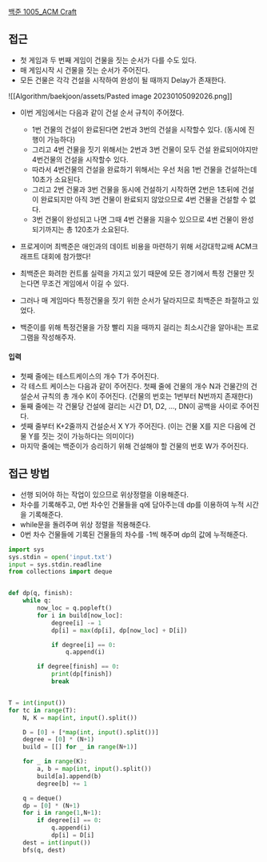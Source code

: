 [백준 1005_ACM Craft](https://www.acmicpc.net/problem/1005)

## 접근

- 첫 게임과 두 번째 게임이 건물을 짓는 순서가 다를 수도 있다.
- 매 게임시작 시 건물을 짓는 순서가 주어진다.
- 모든 건물은 각각 건설을 시작하여 완성이 될 때까지 Delay가 존재한다.

![[Algorithm/baekjoon/assets/Pasted image 20230105092026.png]]

- 이번 게임에서는 다음과 같이 건설 순서 규칙이 주어졌다.

  - 1번 건물의 건설이 완료된다면 2번과 3번의 건설을 시작할수 있다. (동시에 진행이 가능하다)
  - 그리고 4번 건물을 짓기 위해서는 2번과 3번 건물이 모두 건설 완료되어야지만 4번건물의 건설을 시작할수 있다.
  - 따라서 4번건물의 건설을 완료하기 위해서는 우선 처음 1번 건물을 건설하는데 10초가 소요된다.
  - 그리고 2번 건물과 3번 건물을 동시에 건설하기 시작하면 2번은 1초뒤에 건설이 완료되지만 아직 3번 건물이 완료되지 않았으므로 4번 건물을 건설할 수 없다.
  - 3번 건물이 완성되고 나면 그때 4번 건물을 지을수 있으므로 4번 건물이 완성되기까지는 총 120초가 소요된다.

- 프로게이머 최백준은 애인과의 데이트 비용을 마련하기 위해 서강대학교배 ACM크래프트 대회에 참가했다!
- 최백준은 화려한 컨트롤 실력을 가지고 있기 때문에 모든 경기에서 특정 건물만 짓는다면 무조건 게임에서 이길 수 있다.
- 그러나 매 게임마다 특정건물을 짓기 위한 순서가 달라지므로 최백준은 좌절하고 있었다.
- 백준이를 위해 특정건물을 가장 빨리 지을 때까지 걸리는 최소시간을 알아내는 프로그램을 작성해주자.

#### 입력

- 첫째 줄에는 테스트케이스의 개수 T가 주어진다.
- 각 테스트 케이스는 다음과 같이 주어진다. 첫째 줄에 건물의 개수 N과 건물간의 건설순서 규칙의 총 개수 K이 주어진다. (건물의 번호는 1번부터 N번까지 존재한다)
- 둘째 줄에는 각 건물당 건설에 걸리는 시간 D1, D2, ..., DN이 공백을 사이로 주어진다.
- 셋째 줄부터 K+2줄까지 건설순서 X Y가 주어진다. (이는 건물 X를 지은 다음에 건물 Y를 짓는 것이 가능하다는 의미이다)
- 마지막 줄에는 백준이가 승리하기 위해 건설해야 할 건물의 번호 W가 주어진다.

## 접근 방법

- 선행 되어야 하는 작업이 있으므로 위상정렬을 이용해준다.
- 차수를 기록해주고, 0번 차수인 건물들을 q에 담아주는데 dp를 이용하여 누적 시간을 기록해준다.
- while문을 돌려주며 위상 정렬을 적용해준다.
- 0번 차수 건물들에 기록된 건물들의 차수를 -1씩 해주며 dp의 값에 누적해준다.

```python
import sys
sys.stdin = open('input.txt')
input = sys.stdin.readline
from collections import deque


def dp(q, finish):
    while q:
        now_loc = q.popleft()
        for i in build[now_loc]:
            degree[i] -= 1
            dp[i] = max(dp[i], dp[now_loc] + D[i])

            if degree[i] == 0:
                q.append(i)

        if degree[finish] == 0:
            print(dp[finish])
            break


T = int(input())
for tc in range(T):
    N, K = map(int, input().split())

    D = [0] + [*map(int, input().split())]
    degree = [0] * (N+1)
    build = [[] for _ in range(N+1)]

    for _ in range(K):
        a, b = map(int, input().split())
        build[a].append(b)
        degree[b] += 1

    q = deque()
    dp = [0] * (N+1)
    for i in range(1,N+1):
        if degree[i] == 0:
            q.append(i)
            dp[i] = D[i]
    dest = int(input())
    bfs(q, dest)
```
